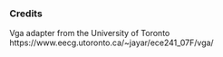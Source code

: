 <h3>Credits</h3>
Vga adapter from the University of Toronto
<br>
https://www.eecg.utoronto.ca/~jayar/ece241_07F/vga/
